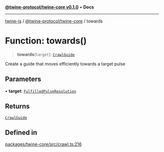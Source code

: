 [**@twine-protocol/twine-core v0.1.0**](../index.md) • **Docs**

***

[twine-js](../../../index.md) / [@twine-protocol/twine-core](../index.md) / towards

# Function: towards()

> **towards**(`target`): [`CrawlGuide`](../type-aliases/CrawlGuide.md)

Create a guide that moves efficiently towards a target pulse

## Parameters

• **target**: [`FulfilledPulseResolution`](../type-aliases/FulfilledPulseResolution.md)

## Returns

[`CrawlGuide`](../type-aliases/CrawlGuide.md)

## Defined in

[packages/twine-core/src/crawl.ts:216](https://github.com/twine-protocol/twine-js/blob/fb5041c7a2da4a796f653066248604ca1c5dccc6/packages/twine-core/src/crawl.ts#L216)
